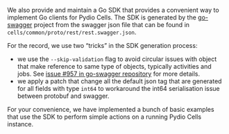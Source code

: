 
We also provide and maintain a Go SDK that provides a convenient way to implement Go clients for Pydio Cells.
The SDK is generated by the [go-swagger](https://github.com/go-swagger/go-swagger) project from the swagger json file that can be found in `cells/common/proto/rest/rest.swagger.json`.

For the record, we use two “tricks” in the SDK generation process:

- we use the `--skip-validation` flag to avoid circular issues with object that make reference to same type of objects, typically activities and jobs. See [issue #957 in go-swagger repository](https://github.com/go-swagger/go-swagger/issues/957) for more details.
- we apply a patch that change all the default json tag that are generated for all fields with type `int64` to workaround the int64 serialisation issue between protobuf and swagger.

For your convenience, we have implemented a bunch of basic examples that use the SDK to perform simple actions on a running Pydio Cells instance.
